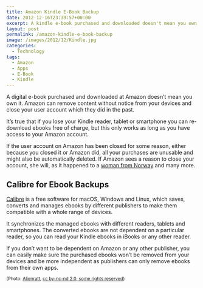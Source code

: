 ```yaml
---
title: Amazon Kindle E-Book Backup
date: 2012-12-16T23:39:57+00:00
excerpt: A kindle e-book purchased and downloaded doesn't mean you own it. Amazon can remove content from your devices without notice and close your user account.
layout: post
permalink: /amazon-kindle-e-book-backup
image: /images/2012/12/Kindle.jpg
categories:
  - Technology
tags:
  - Amazon
  - Apps
  - E-Book
  - Kindle
---
```

A digital e-book purchased and downloaded at Amazon doesn’t mean you own it. Amazon can remove content without notice from your devices and close your user account which they did in the past.

It’s true that if you lose your Kindle reader, tablet or smartphone you can re-download ebooks free of charge, but this only works as long as you have access to your Amazon account.

If the user account on Amazon has been closed for some reason, either because you closed it or Amazon did, all your purchases are unusable and might also be automatically deleted. If Amazon sees a reason to close your account, she will, as it happened to a [woman from Norway](https://www.theguardian.com/money/2012/oct/22/amazon-wipes-customers-kindle-deletes-account) and many more.

## Calibre for Ebook Backups

[Calibre](https://calibre-ebook.com/) is a free software for macOS, Windows and Linux, which saves, converts and manages ebooks by different publishers to make them compatible with a whole range of devices.

It synchronizes the managed ebooks with different readers, tablets and smartphones. The converted ebooks are not dependent on a particular reader, so you can read your Kindle ebooks in iBooks or any other reader.

If you don’t want to be dependent on Amazon or any other publisher, you can easily make sure the purchased ebooks won’t be removed from your devices and be more independent as publishers can only remove ebooks from their own apps.

<small>(Photo: [Alienratt](https://www.flickr.com/photos/alienratt/5580530063/), [cc by-nc-nd 2.0, some rights reserved](https://creativecommons.org/licenses/by-nc-nd/2.0/))</small>